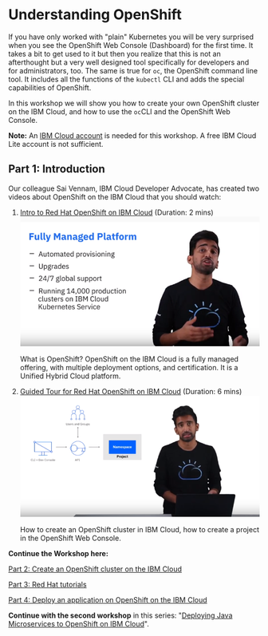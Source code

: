 # Understanding OpenShift

If you have only worked with "plain" Kubernetes you will be very surprised when you see the OpenShift Web Console (Dashboard) for the first time. It takes a bit to get used to it but then you realize that this is not an afterthought but a very well designed tool specifically for developers and for administrators, too. The same is true for `oc`, the OpenShift command line tool. It includes all the functions of the `kubectl` CLI and adds the special capabilities of OpenShift.  

In this workshop we will show you how to create your own OpenShift cluster on the IBM Cloud, and how to use the `oc`CLI and the OpenShift Web Console.

__Note:__ An [IBM Cloud account](https://cloud.ibm.com/registration) is needed for this workshop. A free IBM Cloud Lite account is not sufficient.

## Part 1: Introduction

Our colleague Sai Vennam, IBM Cloud Developer Advocate, has created two videos about OpenShift on the IBM Cloud that you should watch:

1. <a href="https://www.youtube.com/watch?v=hdwDMsDF9J8" target="blank">Intro to Red Hat OpenShift on IBM Cloud</a> (Duration: 2 mins)
![Video 1](images/video1.png)

   What is OpenShift? OpenShift on the IBM Cloud is a fully managed offering, with multiple deployment options, and certification. It is a Unified Hybrid Cloud platform.
2. <a href="https://www.youtube.com/watch?v=l4Vrj7mkxhQ" target="blank">Guided Tour for Red Hat OpenShift on IBM Cloud</a> (Duration: 6 mins) 
![Video 2](images/video2.png)

   How to create an OpenShift cluster in IBM Cloud, how to create a project in the OpenShift Web Console.



__Continue the Workshop here:__

[Part 2: Create an OpenShift cluster on the IBM Cloud](https://github.com/nheidloff/openshift-on-ibm-cloud-workshops/blob/master/1-understanding-openshift/Part2.md#part-2-create-an-openshift-cluster-on-the-ibm-cloud)

[Part 3: Red Hat tutorials](https://github.com/nheidloff/openshift-on-ibm-cloud-workshops/blob/master/1-understanding-openshift/Part3.md#part-3-red-hat-tutorials)

[Part 4: Deploy an application on OpenShift on the IBM Cloud](https://github.com/nheidloff/openshift-on-ibm-cloud-workshops/blob/master/1-understanding-openshift/Part4.md#part-4-deploy-an-application-on-openshift-on-the-ibm-cloud)

__Continue with the second workshop__ in this series: "[Deploying Java Microservices to OpenShift on IBM Cloud](https://github.com/nheidloff/openshift-on-ibm-cloud-workshops/tree/master/2-deploying-to-openshift#deploying-java-microservices-to-openshift-on-ibm-cloud)".

